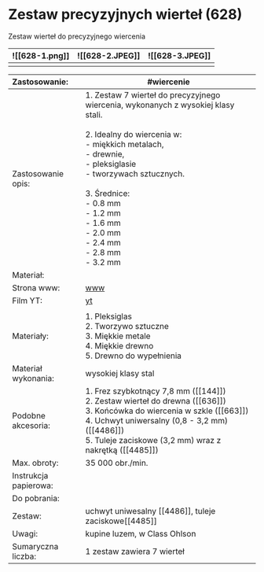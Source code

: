 # Zestaw precyzyjnych wierteł (628)

Zestaw wierteł do precyzyjnego wiercenia


| ![[628-1.png]] | ![[628-2.JPEG]] | ![[628-3.JPEG]] |
| -------------- | --------------- | --------------- |
|                |                 |                 |


| Zastosowanie:         | #wiercenie                                                                                                                                                                                                                                                                                                                                                  |
| :-------------------- | ----------------------------------------------------------------------------------------------------------------------------------------------------------------------------------------------------------------------------------------------------------------------------------------------------------------------------------------------------------- |
| Zastosowanie opis:    | 1. Zestaw 7 wierteł do precyzyjnego wiercenia, wykonanych z wysokiej klasy stali.<br><br>2. Idealny do wiercenia w:<br>    - miękkich metalach,<br>    - drewnie,<br>    - pleksiglasie<br>    - tworzywach sztucznych.<br><br>3. Średnice:<br>    - 0.8 mm<br>    - 1.2 mm<br>    - 1.6 mm<br>    - 2.0 mm<br>    - 2.4 mm<br>    - 2.8 mm<br>    - 3.2 mm |
| Materiał:             |                                                                                                                                                                                                                                                                                                                                                             |
| Strona www:           | [www](https://www.dremel.com/pl/pl/p/zestaw-precyzyjnych-wiertel-2615062832)                                                                                                                                                                                                                                                                                |
| Film YT:              | [yt](https://youtu.be/ymK2Tf2Qa_o)                                                                                                                                                                                                                                                                                                                          |
|                       |                                                                                                                                                                                                                                                                                                                                                             |
| Materiały:            | 1. Pleksiglas<br>2. Tworzywo sztuczne<br>3. Miękkie metale<br>4. Miękkie drewno<br>5. Drewno do wypełnienia                                                                                                                                                                                                                                                 |
| Materiał wykonania:   | wysokiej klasy stal                                                                                                                                                                                                                                                                                                                                         |
| Podobne akcesoria:    | 1. Frez szybkotnący 7,8 mm ([[144]])<br>2. Zestaw wierteł do drewna ([[636]])<br>3. Końcówka do wiercenia w szkle ([[663]])<br>4. Uchwyt uniwersalny (0,8 - 3,2 mm) ([[4486]])<br>5. Tuleje zaciskowe (3,2 mm) wraz z nakrętką ([[4485]])<br>                                                                                                               |
| Max. obroty:          | 35 000 obr./min.                                                                                                                                                                                                                                                                                                                                            |
| Instrukcja papierowa: |                                                                                                                                                                                                                                                                                                                                                             |
| Do pobrania:          |                                                                                                                                                                                                                                                                                                                                                             |
| Zestaw:               | uchwyt uniwesalny [[4486]],  tuleje zaciskowe[[4485]]                                                                                                                                                                                                                                                                                                       |
| Uwagi:                | kupine luzem, w Class Ohlson                                                                                                                                                                                                                                                                                                                                |
| Sumaryczna liczba:    | 1 zestaw zawiera 7 wierteł                                                                                                                                                                                                                                                                                                                                  |
